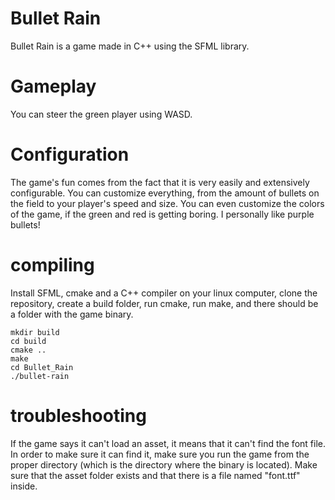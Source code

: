 # Bullet Rain
Bullet Rain is a game made in C++ using the SFML library.

# Gameplay
You can steer the green player using WASD.

# Configuration
The game's fun comes from the fact that it is very easily and extensively configurable.
You can customize everything, from the amount of bullets on the field to your player's speed and size.
You can even customize the colors of the game, if the green and red is getting boring. I personally like purple bullets!

# compiling
Install SFML, cmake and a C++ compiler on your linux computer, clone the repository, create a build folder, run cmake, run make, and there should be a folder with the game binary.

    mkdir build
    cd build
    cmake ..
    make
    cd Bullet_Rain
    ./bullet-rain

# troubleshooting
If the game says it can't load an asset, it means that it can't find the font file. In order to make sure it can find it, make sure you run the game from the proper directory (which is the directory where the binary is located). Make sure that the asset folder exists and that there is a file named "font.ttf" inside.